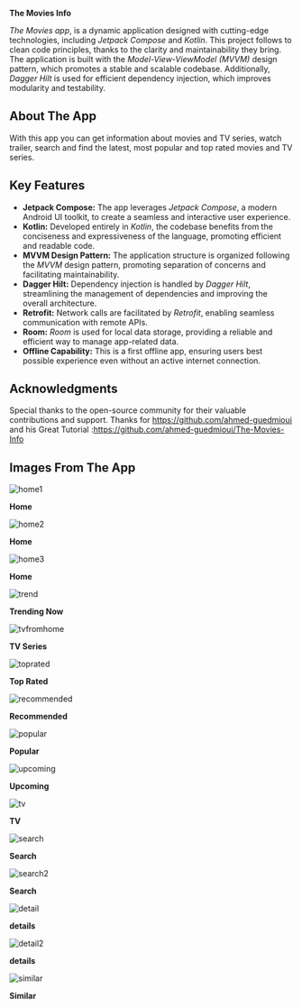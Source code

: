 **The Movies Info**

*The Movies  app*,  is a dynamic application designed with cutting-edge technologies, including *Jetpack Compose* and *Kotlin*. This project follows to clean code principles, thanks to the clarity and maintainability they bring. The application is built with the *Model-View-ViewModel (MVVM)* design pattern, which promotes a stable and scalable codebase. Additionally, *Dagger Hilt* is used for efficient dependency injection, which improves modularity and testability.

## About The App
With this app you can get information about movies and TV series, watch trailer, search and find the latest, most popular and top rated movies and TV series.

## Key Features

- **Jetpack Compose:** The app leverages *Jetpack Compose*, a modern Android UI toolkit, to create a seamless and interactive user experience.
- **Kotlin:** Developed entirely in *Kotlin*, the codebase benefits from the conciseness and expressiveness of the language, promoting efficient and readable code.
- **MVVM Design Pattern:** The application structure is organized following the *MVVM* design pattern, promoting separation of concerns and facilitating maintainability.
- **Dagger Hilt:** Dependency injection is handled by *Dagger Hilt*, streamlining the management of dependencies and improving the overall architecture.
- **Retrofit:** Network calls are facilitated by *Retrofit*, enabling seamless communication with remote APIs.
- **Room:** *Room* is used for local data storage, providing a reliable and efficient way to manage app-related data.
- **Offline Capability:** This is a first offline app, ensuring users best possible experience even without an active internet connection.


## Acknowledgments

Special thanks to the open-source community for their valuable contributions and support.
Thanks for https://github.com/ahmed-guedmioui
and his Great Tutorial :https://github.com/ahmed-guedmioui/The-Movies-Info 

## Images From The App

![home1](https://github.com/sherifshabans/Movies-App/blob/main/Images/home1.jpg)

**Home**

![home2](https://github.com/sherifshabans/Movies-App/blob/main/Images/home2.jpg)

**Home**

![home3](https://github.com/sherifshabans/Movies-App/blob/main/Images/home3.jpg)

**Home**


![trend](https://github.com/sherifshabans/Movies-App/blob/main/Images/trend.jpg)

**Trending Now**

![tvfromhome](https://github.com/sherifshabans/Movies-App/blob/main/Images/tvfromhome.jpg)

**TV Series**

![toprated](https://github.com/sherifshabans/Movies-App/blob/main/Images/toprated.jpg)

**Top Rated**

![recommended](https://github.com/sherifshabans/Movies-App/blob/main/Images/recommended.jpg)

**Recommended**

![popular](https://github.com/sherifshabans/Movies-App/blob/main/Images/popular.jpg)

**Popular**

![upcoming](https://github.com/sherifshabans/Movies-App/blob/main/Images/upcoming.jpg)

**Upcoming**

![tv](https://github.com/sherifshabans/Movies-App/blob/main/Images/tv.jpg)

**TV**

![search](https://github.com/sherifshabans/Movies-App/blob/main/Images/search.jpg)

**Search**

![search2](https://github.com/sherifshabans/Movies-App/blob/main/Images/search2.jpg)

**Search**

![detail](https://github.com/sherifshabans/Movies-App/blob/main/Images/detail.jpg)

**details**

![detail2](https://github.com/sherifshabans/Movies-App/blob/main/Images/detail2.jpg)

**details**

![similar](https://github.com/sherifshabans/Movies-App/blob/main/Images/similar.jpg)

**Similar**




